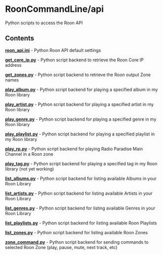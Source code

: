 RoonCommandLine/api
===================

Python scripts to access the Roon API

Contents
--------

[**roon_api.ini**](Roon/api/roon_api.ini) - Python Roon API default settings

[**get_core_ip.py**](Roon/api/get_core_ip.py) - Python script backend to retrieve the Roon Core IP address

[**get_zones.py**](Roon/api/get_zones.py) - Python script backend to retrieve the Roon output Zone names

[**play_album.py**](Roon/api/play_album.py) - Python script backend for playing a specified album in my Roon library

[**play_artist.py**](Roon/api/play_artist.py) - Python script backend for playing a specified artist in my Roon library

[**play_genre.py**](Roon/api/play_genre.py) - Python script backend for playing a specified genre in my Roon library

[**play_playlist.py**](Roon/api/play_playlist.py) - Python script backend for playing a specified playlist in my Roon library

[**play_rp.py**](Roon/api/play_rp.py) - Python script backend for playing Radio Paradise Main Channel in a Roon zone

[**play_tag.py**](Roon/api/play_tag.py) - Python script backend for playing a specified tag in my Roon library (not yet working)

[**list_albums.py**](Roon/api/list_albums.py) - Python script backend for listing available Albums in your Roon Library

[**list_artists.py**](Roon/api/list_artists.py) - Python script backend for listing available Artists in your Roon Library

[**list_genres.py**](Roon/api/list_genres.py) - Python script backend for listing available Genres in your Roon Library

[**list_playlists.py**](Roon/api/list_playlists.py) - Python script backend for listing available Roon Playlists

[**list_zones.py**](Roon/api/list_zones.py) - Python script backend for listing available Roon Zones

[**zone_command.py**](Roon/api/zone_command.py) - Python script backend for sending commands to selected Roon Zone (play, pause, mute, next track, etc)
